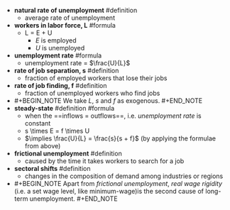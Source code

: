 - **natural rate of unemployment** #definition
	- average rate of unemployment
- **workers in labor force, L** #formula
	- L = E + U
		- *E* is employed
		- *U* is unemployed
- **unemployment rate** #formula
	- unemployment rate = $\frac{U}{L}$
- **rate of job separation, s** #definition
	- fraction of employed workers that lose their jobs
- **rate of job finding, f** #definition
	- fraction of unemployed workers who find jobs
- #+BEGIN_NOTE
  We take *L*, *s* and *f* as exogenous.
  #+END_NOTE
- **steady-state** #definition #formula
	- when the ==inflows = outflows==, i.e. *unemployment rate* is constant
	- s \times E = f \times U
	- $\implies \frac{U}{L} = \frac{s}{s + f}$ (by applying the formulae from above)
- **frictional unemployment** #definition
	- caused by the time it takes workers to search for a job
- **sectoral shifts** #definition
	- changes in the composition of demand among industries or regions
- #+BEGIN_NOTE
  Apart from *frictional unemployment*, *real wage rigidity* (i.e. a set wage level, like minimum-wage)is the second cause of long-term unemployment.
  #+END_NOTE